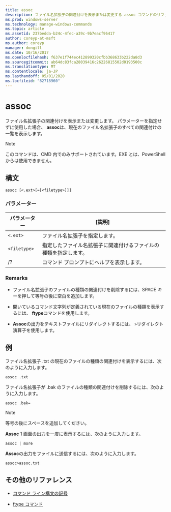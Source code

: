 ```yaml
---
title: assoc
description: ファイル名拡張子の関連付けを表示または変更する assoc コマンドのリファレンストピックです。
ms.prod: windows-server
ms.technology: manage-windows-commands
ms.topic: article
ms.assetid: 237bedda-b24c-4fec-a39c-9b7eacf96417
author: coreyp-at-msft
ms.author: coreyp
manager: dongill
ms.date: 10/16/2017
ms.openlocfilehash: f637e1f744ec412899320cfbb368633b222da8d3
ms.sourcegitcommit: ab64dc83fca28039416c26226815502d0193500c
ms.translationtype: MT
ms.contentlocale: ja-JP
ms.lasthandoff: 05/01/2020
ms.locfileid: "82718960"
---
```

# <a name="assoc"></a>assoc

ファイル名拡張子の関連付けを表示または変更します。 パラメーターを指定せずに使用した場合、 **assoc**は、現在のファイル名拡張子のすべての関連付けの一覧を表示します。

> [!NOTE]
> このコマンドは、CMD 内でのみサポートされています。EXE とは、PowerShell からは使用できません。

## <a name="syntax"></a>構文

```
assoc [<.ext>[=[<filetype>]]]
```

### <a name="parameters"></a>パラメーター

| パラメーター | [説明] |
| --------- | ----------- |
| `<.ext>` | ファイル名拡張子を指定します。 |
| `<filetype>` | 指定したファイル名拡張子に関連付けるファイルの種類を指定します。 |
| /? | コマンド プロンプトにヘルプを表示します。 |

### <a name="remarks"></a>Remarks

- ファイル名拡張子のファイルの種類の関連付けを削除するには、SPACE キーを押して等号の後に空白を追加します。

- 開いているコマンド文字列が定義されている現在のファイルの種類を表示するには、 **ftype**コマンドを使用します。

- **Assoc**の出力をテキストファイルにリダイレクトするには、 `>`リダイレクト演算子を使用します。

## <a name="examples"></a>例

ファイル名拡張子 .txt の現在のファイルの種類の関連付けを表示するには、次のように入力します。

```
assoc .txt
```

ファイル名拡張子が .bak のファイルの種類の関連付けを削除するには、次のように入力します。

```
assoc .bak= 
```

> [!NOTE]
> 等号の後にスペースを追加してください。

**Assoc** 1 画面の出力を一度に表示するには、次のように入力します。

```
assoc | more
```

**Assoc**の出力をファイルに送信するには、次のように入力します。

```
assoc>assoc.txt
```

## <a name="additional-references"></a>その他のリファレンス

- [コマンド ライン構文の記号](command-line-syntax-key.md)

- [ftype コマンド](ftype.md)

